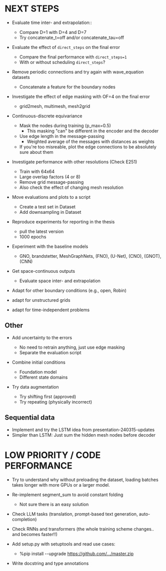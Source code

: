 # NEXT STEPS

- Evaluate time inter- and extrapolation::
    - Compare D=1 with D=4 and D=7
    * Try concatenate_t=off and/or concatenate_tau=off

- Evaluate the effect of `direct_steps` on the final error
    * Compare the final performance with `direct_steps=1`
    * With or without scheduling `direct_steps`?

- Remove periodic connections and try again with wave_equation datasets
    * Concatenate a feature for the boundary nodes

- Investigate the effect of edge masking with OF=4 on the final error
    * grid2mesh, multimesh, mesh2grid

- Continuous-discrete equivariance
    * Mask the nodes during training (p_max=0.5)
        - This masking "can" be different in the encoder and the decoder
    * Use edge length in the message-passing
        - Weighted average of the messages with distances as weights
    * If you're too misreable, plot the edge connections to be absolutely sure about them

- Investigate performance with other resolutions (Check E251)
    * Train with 64x64
    * Large overlap factors (4 or 8)
    * Remove grid message-passing
    - Also check the effect of changing mesh resolution

- Move evaluations and plots to a script
    * Create a test set in Dataset
    * Add downsampling in Dataset

- Reproduce experiments for reporting in the thesis
    * pull the latest version
    * 1000 epochs

- Experiment with the baseline models
    - GNO, brandstetter, MeshGraphNets, (FNO), (U-Net), (CNO), (GNOT), (CNN)

- Get space-continuous outputs
    - Evaluate space inter- and extrapolation

- Adapt for other boundary conditions (e.g., open, Robin)

- adapt for unstructured grids

- adapt for time-independent problems

## Other
- Add uncertainty to the errors
    * No need to retrain anything, just use edge masking
    - Separate the evaluation script

- Combine initial conditions
    * Foundation model
    * Different state domains

- Try data augmentation
    - Try shifting first (approved)
    - Try repeating (physically incorrect)

## Sequential data
- Implement and try the LSTM idea from presentation-240315-updates
- Simpler than LSTM: Just sum the hidden mesh nodes before decoder

# LOW PRIORITY / CODE PERFORMANCE

- Try to understand why without preloading the dataset, loading batches takes longer with more GPUs or a larger model.

- Re-implement segment_sum to avoid constant folding
    - Not sure there is an easy solution

- Check LLM tasks (translation, prompt-based text generation, auto-completion)
- Check RNNs and transformers (the whole training scheme changes.. and becomes faster!!)

- Add setup.py with setuptools and read use cases:
    - %pip install --upgrade https://github.com/.../master.zip

- Write docstring and type annotations

